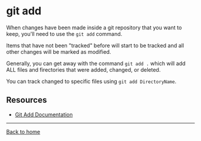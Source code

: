 # git add

When changes have been made inside a git repository that you want to keep,  you'll need to use the `git add` command.

Items that have not been "tracked" before will start to be tracked and all other changes will be marked as modified. 

Generally, you can get away with the command `git add .` which will add ALL files and firectories that were added, changed, or deleted. 

You can track changed to specific files using `git add DirectoryName`. 

<!-- We are using the backticks to show code snippets to amek sure we know its a not a normal text -->

## Resources

- [Git Add Documentation](https://git-scm.com/docs/git-add)

---

[Back to home](../README.md)
